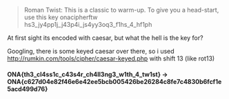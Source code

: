 > Roman Twist: 	This is a classic to warm-up. To give you a head-start, use this key onacipherftw
> hs3_jy4pp1j_j43p4i_js4yy3oq3_f1hs_4_hf1ph
	
At first sight its encoded with caesar, but what the hell is the key for?

Googling, there is some keyed caesar over there, so i used http://rumkin.com/tools/cipher/caesar-keyed.php with shift 13 (like rot13)


#### ONA{th3_cl4ss1c_c43s4r_ch4ll3ng3_w1th_4_tw1st} -> ONA{c627d04e82f46e6e42ee5bcb005426be26284c8fe7c4830b6fcf1e5acd499d76}
